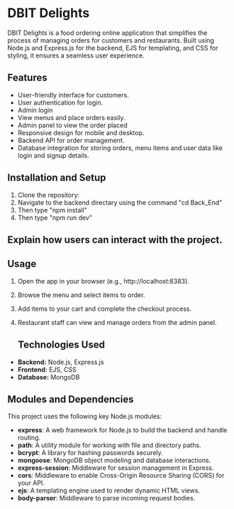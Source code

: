 # DBIT Delights

DBIT Delights is a food ordering online application that simplifies the process of managing orders for customers and restaurants. Built using Node.js and Express.js for the backend, EJS for templating, and CSS for styling, it ensures a seamless user experience.

## Features

- User-friendly interface for customers.
- User authentication for login.
- Admin login
- View menus and place orders easily.
- Admin panel to view the order placed
- Responsive design for mobile and desktop.
- Backend API for order management.
- Database integration for storing orders, menu items and user data like login and signup details.

## Installation and Setup

1. Clone the repository:
2. Navigate to the backend directary using the command "cd Back_End"
3. Then type "npm install"
4. Then type "npm run dev"

## Explain how users can interact with the project.

## Usage

1. Open the app in your browser (e.g., http://localhost:8383).
2. Browse the menu and select items to order.
3. Add items to your cart and complete the checkout process.
4. Restaurant staff can view and manage orders from the admin panel.

   ## Technologies Used

- **Backend:** Node.js, Express.js
- **Frontend:** EJS, CSS
- **Database:** MongoDB
  
## Modules and Dependencies

This project uses the following key Node.js modules:

- **express**: A web framework for Node.js to build the backend and handle routing.
- **path**: A utility module for working with file and directory paths.
- **bcrypt**: A library for hashing passwords securely.
- **mongoose**: MongoDB object modeling and database interactions.
- **express-session**: Middleware for session management in Express.
- **cors**: Middleware to enable Cross-Origin Resource Sharing (CORS) for your API.
- **ejs**: A templating engine used to render dynamic HTML views.
- **body-parser**: Middleware to parse incoming request bodies.



